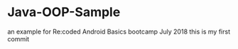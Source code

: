 # Java-OOP-Sample
an example for Re:coded Android Basics bootcamp July 2018
this is my first commit
